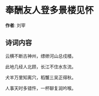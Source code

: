 # 奉酬友人登多景楼见怀

**作者**: 刘宰

## 诗词内容

云横不断古神州，缥缈河山总戍楼。

此地几经人北顾，长江不住水东流。

犬羊万里知离穴，稻蟹三吴正得秋。

人事天时多错忤，一杯聊复润吟喉。

